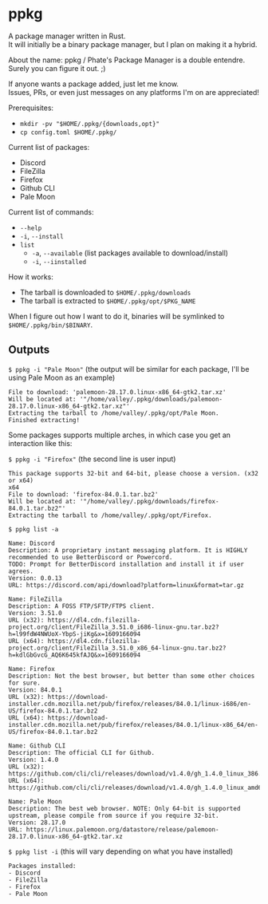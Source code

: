 # ppkg

A package manager written in Rust.<br>
It will initially be a binary package manager, but I plan on making it a hybrid.

About the name: ppkg / Phate's Package Manager is a double entendre. Surely you can figure it out. ;)

If anyone wants a package added, just let me know.<br>
Issues, PRs, or even just messages on any platforms I'm on are appreciated!

Prerequisites:
- `mkdir -pv "$HOME/.ppkg/{downloads,opt}"`
- `cp config.toml $HOME/.ppkg/`

Current list of packages:
- Discord
- FileZilla
- Firefox
- Github CLI
- Pale Moon

Current list of commands:
- `--help`
- `-i`, `--install`
- `list`
  + `-a`, `--available` (list packages available to download/install)
  + `-i`, `--iinstalled`

How it works:
- The tarball is downloaded to `$HOME/.ppkg/downloads`
- The tarball is extracted to `$HOME/.ppkg/opt/$PKG_NAME`

When I figure out how I want to do it, binaries will be symlinked to `$HOME/.ppkg/bin/$BINARY`.

## Outputs

`$ ppkg -i "Pale Moon"` (the output will be similar for each package, I'll be using Pale Moon as an example)

```
File to download: 'palemoon-28.17.0.linux-x86_64-gtk2.tar.xz'
Will be located at: '"/home/valley/.ppkg/downloads/palemoon-28.17.0.linux-x86_64-gtk2.tar.xz"'
Extracting the tarball to /home/valley/.ppkg/opt/Pale Moon.
Finished extracting!
```

Some packages supports multiple arches, in which case you get an interaction like this:

`$ ppkg -i "Firefox"` (the second line is user input)

```
This package supports 32-bit and 64-bit, please choose a version. (x32 or x64)
x64
File to download: 'firefox-84.0.1.tar.bz2'
Will be located at: '"/home/valley/.ppkg/downloads/firefox-84.0.1.tar.bz2"'
Extracting the tarball to /home/valley/.ppkg/opt/Firefox.
```

`$ ppkg list -a`

```
Name: Discord
Description: A proprietary instant messaging platform. It is HIGHLY recommended to use BetterDiscord or Powercord.
TODO: Prompt for BetterDiscord installation and install it if user agrees.
Version: 0.0.13
URL: https://discord.com/api/download?platform=linux&format=tar.gz

Name: FileZilla
Description: A FOSS FTP/SFTP/FTPS client.
Version: 3.51.0
URL (x32): https://dl4.cdn.filezilla-project.org/client/FileZilla_3.51.0_i686-linux-gnu.tar.bz2?h=l99fdW4NWUoX-YbpS-jiKg&x=1609166094
URL (x64): https://dl4.cdn.filezilla-project.org/client/FileZilla_3.51.0_x86_64-linux-gnu.tar.bz2?h=kdlGbGvcG_AQ6K645kfAJQ&x=1609166094

Name: Firefox
Description: Not the best browser, but better than some other choices for sure.
Version: 84.0.1
URL (x32): https://download-installer.cdn.mozilla.net/pub/firefox/releases/84.0.1/linux-i686/en-US/firefox-84.0.1.tar.bz2
URL (x64): https://download-installer.cdn.mozilla.net/pub/firefox/releases/84.0.1/linux-x86_64/en-US/firefox-84.0.1.tar.bz2

Name: Github CLI
Description: The official CLI for Github.
Version: 1.4.0
URL (x32): https://github.com/cli/cli/releases/download/v1.4.0/gh_1.4.0_linux_386.tar.gz
URL (x64): https://github.com/cli/cli/releases/download/v1.4.0/gh_1.4.0_linux_amd64.tar.gz

Name: Pale Moon
Description: The best web browser. NOTE: Only 64-bit is supported upstream, please compile from source if you require 32-bit.
Version: 28.17.0
URL: https://linux.palemoon.org/datastore/release/palemoon-28.17.0.linux-x86_64-gtk2.tar.xz
```

`$ ppkg list -i` (this will vary depending on what you have installed)

```
Packages installed:
- Discord
- FileZilla
- Firefox
- Pale Moon
```

